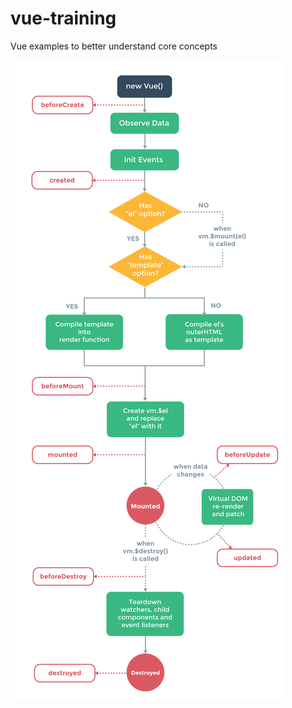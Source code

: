 # vue-training
Vue examples to better understand core concepts

![Screenshot](vue-component-lifecycle.png)


